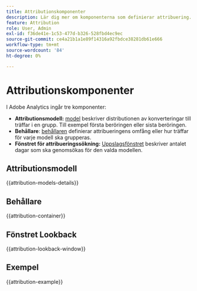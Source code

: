 ```yaml
---
title: Attributionskomponenter
description: Lär dig mer om komponenterna som definierar attribuering.
feature: Attribution
role: User, Admin
exl-id: f36de41e-1c53-477d-b326-528fbd4ec9ec
source-git-commit: ce4a21b1a1e89f14316a92fbdce38281db61e666
workflow-type: tm+mt
source-wordcount: '84'
ht-degree: 0%

---
```


# Attributionskomponenter

I Adobe Analytics ingår tre komponenter:

* **Attributionsmodell:** [model](#attribution-model) beskriver distributionen av konverteringar till träffar i en grupp. Till exempel första beröringen eller sista beröringen.
* **Behållare**: [behållaren](#container) definierar attribueringens omfång eller hur träffar för varje modell ska grupperas.
* **Fönstret för attribueringssökning:** [Uppslagsfönstret](#lookback-window) beskriver antalet dagar som ska genomsökas för den valda modellen.


## Attributionsmodell

{{attribution-models-details}}


## Behållare

{{attribution-container}}


## Fönstret Lookback

{{attribution-lookback-window}}


## Exempel

{{attribution-example}}


<!--
## Attribution models

| UI icon | Attribution model | Definition | When to use |
| --- | --- | --- | --- |
| ![Last Touch](assets/last_touch1.png) | Last Touch | Gives 100% credit to the touch point occurring most recently before conversion. | The most basic and common attribution model. It is frequently used for conversions with a short consideration cycle. Last Touch is commonly used by teams managing search marketing or analyzing internal search keywords. |
| ![First Touch](assets/first_touch.png) | First Touch | Gives 100% credit to the touch point first seen in the attribution lookback window. | Another common attribution model useful for analyzing marketing channels intended to drive brand awareness or customer acquisition. It is frequently used by display or social marketing teams, but is also great for assessing onsite product recommendation effectiveness. |
| ![Same Touch](assets/same_touch.png) | Same Touch | Gives 100% credit to the very hit where the conversion occurred. If a touch point does not happen on the same hit as a conversion, It is bucketed under "None". | A helpful model when evaluating the content or user experience that was presented immediately at the time of conversion. Product or design teams often use this model to assess the effectiveness of a page where conversion happens. |
| ![Linear](assets/linear.png) | Linear | Gives equal credit to every touch point seen leading up to a conversion. | Useful for conversions with longer consideration cycles or user experiences that need more frequent customer engagement. It is often used by teams measuring mobile app notification effectiveness or with subscription-based products. |
| ![U-Shaped](assets/u_shaped.png) | U-Shaped | Gives 40% credit to the first interaction, 40% credit to the last interaction, and divides the remaining 20% to any touch points in between. For conversions with a single touch point, 100% credit is given. For conversions with two touch points, 50% credit is given to both. | A great model for those who value interactions that introduced or closed a conversion, but still want to recognize assisting interactions. U-Shaped attribution is commonly used by teams who take a more balanced approach but want to give more credit to channels that found or closed a conversion. |
| ![J-Shaped](assets/j_shaped.png) | J-Shaped | Gives 60% credit to the last interaction, 20% credit to the first interaction, and divides the remaining 20% to any touch points in between. For conversions with a single touch point, 100% credit is given. For conversions with two touch points, 75% credit is given to the last interaction, and 25% credit is given to the first. | This model is great for those who prioritize finders and closers, but want to focus on closing interactions. J-Shaped attribution is frequently used by teams who take a more balanced approach and want to give more credit to channels that closed a conversion. |
| ![Inverse J-Shaped](assets/inverse_j.png) | Inverse J | Gives 60% credit to the first touch point, 20% credit to the last touch point, and divides the remaining 20% to any touch points in between. For conversions with a single touch point, 100% credit is given. For conversions with two touch points, 75% credit is given to the first interaction, and 25% credit is given to the last. | This model is ideal for those who prioritize finders and closers, but want to focus on finding interactions. Inverse J attribution is used by teams who take a more balanced approach and want to give more credit to channels that initiated a conversion. |
| ![Custom](assets/custom.png) | Custom | Allows you to specify the weights you want to give to first touch points, last touch points, and any touch points in between. Values specified are normalized to 100% even if the custom numbers entered do not add to 100. For conversions with a single touch point, 100% credit is given. For interactions with two touch points, the middle parameter is ignored. The first and last touch points are then normalized to 100%, and credit is assigned accordingly. | This model is perfect for those who want full control over their attribution model and have specific needs that other attribution models do not fulfill. |
| ![Time Decay](assets/time_decay.png) | Time-Decay | Follows an exponential decay with a custom half-life parameter, where the default is 7 days. The weight of each channel depends on the amount of time that passed between the touch point initiation and the eventual conversion. The formula used to determine credit is `2^(-t/halflife)`, where `t` is the amount of time between a touch point and a conversion. All touch points are then normalized to 100%. | Great for teams who regularly run video advertising or who market against events with a predetermined date. The longer a conversion happens after a marketing event, the less credit is given. |
| ![Participation](assets/participation.png) | Participation | Gives 100% credit to all unique touch points. The total number of conversions is inflated compared to other attribution models. Participation deduplicates channels that are seen multiple times. | Excellent for understanding how often customers are exposed to a given interaction. Media organizations frequently use this model to calculate content velocity. Retail organizations often use this model to understand which parts of their site are critical to conversion. |
| ![Algorithmic](assets/algorithmic.png) | [Algorithmic](algorithmic.md) |  Uses statistical techniques to dynamically determine the optimal allocation of credit for the selected metric. | Useful to help avoid guesswork or heuristics when choosing the right attribution model for your business.  |

## Lookback windows

A lookback window is the amount of time a conversion should look back to include touch points. Attribution models that give more credit to first interactions see larger differences when viewing different lookback windows.

* **Visit lookback window:** Looks back up to the beginning of a the visit where a conversion happened. Visit lookback windows are narrow, as they don't look beyond the visit. Visit lookback windows respect the modified visit definition in virtual report suites.

* **Visitor lookback window:** Looks at all visits back up to the 1st of the month of the current date range. Visitor lookback windows are wide, as they can span many visits. Visitor lookback considers all values from the beginning of the month of the report's date range. For example, if the report date range is September 15 - September 30, the visitor lookback date range includes September 1 - September 30.

* **Custom lookback window:** Allows you to expand the attribution window beyond the reporting date range, up to a maximum of 90 days. Custom lookback windows are evaluated on each conversion in the reporting period. For example, for a conversion occurring on February 20, a lookback window of 10 days would evaluate all dimension touchpoints from February 10 - February 20 in the attribution model.

>[!BEGINSHADEBOX]
  
See ![VideoCheckedOut](/help/assets/icons/VideoCheckedOut.svg) [Custom lookback window](https://video.tv.adobe.com/v/36204?quality=12&learn=on){target="_blank"} for a demo video.
  
>[!ENDSHADEBOX]


## Example

Consider the following example:

1. On September 15, a visitor arrives to your site through a paid search advertisement, then leaves.
2. On September 18, the visitor arrives to your site again through a social media link they got from a friend. They add several items to their cart, but do not purchase anything.
3. On September 24, your marketing team sends them an email with a coupon for some of the items in their cart. They apply the coupon, but visit several other sites to see if any other coupons are available. They find another through a display ad, then ultimately make a purchase for $50.

Depending on your lookback window and attribution model, channels receive different credit. The following are some notable examples:

* Using **first touch** and a **visit lookback window**, attribution looks at only the third visit. Between email and display, email was first, so email gets 100% credit for the $50 purchase.
* Using **first touch** and a **visitor lookback window**, attribution looks at all three visits. Paid search was first, so it gets 100% credit for the $50 purchase.
* Using **linear** and a **visit lookback window**, credit is divided between email and display. Both of these channels each get $25 credit.
* Using **linear** and a **visitor lookback window**, credit is divided between paid search, social, email, and display. Each channel gets $12.50 credit for this purchase.
* Using **J-shaped** and a **visitor lookback window**, credit is divided between paid search, social, email, and display.
  * 60% credit is given to display, for $30.
  * 20% credit is given to paid search, for $10.
  * The remaining 20% is divided between social and email, giving $5 to each.
* Using **Time Decay** and a **visitor lookback window**, credit is divided between paid search, social, email, and display. Using the default 7-day half-life:
  * Gap of 0 days between display touch point and conversion. `2^(-0/7) = 1`
  * Gap of 0 days between email touch point and conversion. `2^(-0/7) = 1`
  * Gap of 6 days between social touch point and conversion. `2^(-6/7) = 0.552`
  * Gap of 9 days between paid search touch point and conversion. `2^(-9/7) = 0.41`
  * Normalizing these values results in the following:
    * Display: 33.8%, getting $16.88
    * Email: 33.8% getting $16.88
    * Social: 18.6%, getting $9.32
    * Paid Search: 13.8%, getting $6.92
* Using **Participation** and a **visitor lookback window**, the full $50 is attributed to paid search, social, email, and display. If you view revenue as a trended report instead of a ranked report, you would see the $50 on each respective day that the visitor touched a given marketing channel.

>[!TIP]
>
>Other conversion events, such as orders or custom events, are also divided if credit belongs to more than one channel. For example, if two channels contribute to a custom event using a Linear attribution model, both channels get 0.5 of the custom event. These event fractions are summed across all visits, then rounded to the nearest integer for reporting.

-->